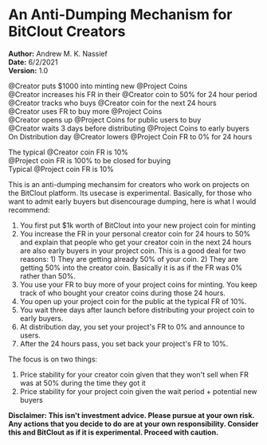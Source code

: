# An Anti-Dumping Mechanism for BitClout Creators
**Author:** Andrew M. K. Nassief \
**Date:** 6/2/2021 \
**Version:** 1.0

@Creator puts $1000 into minting new @Project Coins \
@Creator increases his FR in their @Creator coin to 50% for 24 hour period \
@Creator tracks who buys @Creator coin for the next 24 hours \
@Creator uses FR to buy more @Project Coins \
@Creator opens up @Project Coins for public users to buy \
@Creator waits 3 days before distributing @Project Coins to early buyers \
On Distribution day @Creator lowers @Project Coin FR to 0% for 24 hours

The typical @Creator coin FR is 10% \
@Project coin FR is 100% to be closed for buying \
Typical @Project coin FR is 10%

This is an anti-dumping mechansim for creators who work on projects on the BitClout platform. Its usecase is experimental. Basically, for those who want to admit early buyers but disencourage dumping, here is what I would recommend:

1. You first put $1k worth of BitClout into your new project coin for minting
2. You increase the FR in your personal creator coin for 24 hours to 50% and explain that people who get your creator coin in the next 24 hours are also early buyers in your project coin. This is a good deal for two reasons: 1) They are getting already 50% of your coin. 2) They are getting 50% into the creator coin. Basically it is as if the FR was 0% rather than 50%.
3. You use your FR to buy more of your project coins for minting. You keep track of who bought your creator coins during those 24 hours.
4. You open up your project coin for the public at the typical FR of 10%.
5. You wait three days after launch before distributing your project coin to early buyers.
6. At distribution day, you set your project's FR to 0% and announce to users.
7. After the 24 hours pass, you set back your project's FR to 10%.

The focus is on two things: 
1) Price stability for your creator coin given that they won't sell when FR was at 50% during the time they got it
2) Price stability for your project coin given the wait period + potential new buyers

**Disclaimer: This isn't investment advice. Please pursue at your own risk. Any actions that you decide to do are at your own responsibility. Consider this and BitClout as if it is experimental. Proceed with caution.**
